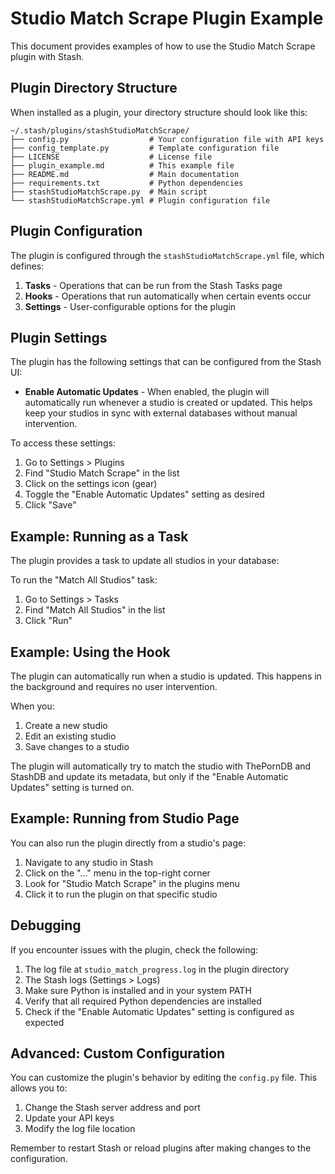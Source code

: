 # Studio Match Scrape Plugin Example

This document provides examples of how to use the Studio Match Scrape plugin with Stash.

## Plugin Directory Structure

When installed as a plugin, your directory structure should look like this:

```
~/.stash/plugins/stashStudioMatchScrape/
├── config.py                  # Your configuration file with API keys
├── config_template.py         # Template configuration file
├── LICENSE                    # License file
├── plugin_example.md          # This example file
├── README.md                  # Main documentation
├── requirements.txt           # Python dependencies
├── stashStudioMatchScrape.py  # Main script
└── stashStudioMatchScrape.yml # Plugin configuration file
```

## Plugin Configuration

The plugin is configured through the `stashStudioMatchScrape.yml` file, which defines:

1. **Tasks** - Operations that can be run from the Stash Tasks page
2. **Hooks** - Operations that run automatically when certain events occur
3. **Settings** - User-configurable options for the plugin

## Plugin Settings

The plugin has the following settings that can be configured from the Stash UI:

- **Enable Automatic Updates** - When enabled, the plugin will automatically run whenever a studio is created or updated. This helps keep your studios in sync with external databases without manual intervention.

To access these settings:
1. Go to Settings > Plugins
2. Find "Studio Match Scrape" in the list
3. Click on the settings icon (gear)
4. Toggle the "Enable Automatic Updates" setting as desired
5. Click "Save"

## Example: Running as a Task

The plugin provides a task to update all studios in your database:

To run the "Match All Studios" task:

1. Go to Settings > Tasks
2. Find "Match All Studios" in the list
3. Click "Run"

## Example: Using the Hook

The plugin can automatically run when a studio is updated. This happens in the background and requires no user intervention.

When you:
1. Create a new studio
2. Edit an existing studio
3. Save changes to a studio

The plugin will automatically try to match the studio with ThePornDB and StashDB and update its metadata, but only if the "Enable Automatic Updates" setting is turned on.

## Example: Running from Studio Page

You can also run the plugin directly from a studio's page:

1. Navigate to any studio in Stash
2. Click on the "..." menu in the top-right corner
3. Look for "Studio Match Scrape" in the plugins menu
4. Click it to run the plugin on that specific studio

## Debugging

If you encounter issues with the plugin, check the following:

1. The log file at `studio_match_progress.log` in the plugin directory
2. The Stash logs (Settings > Logs)
3. Make sure Python is installed and in your system PATH
4. Verify that all required Python dependencies are installed
5. Check if the "Enable Automatic Updates" setting is configured as expected

## Advanced: Custom Configuration

You can customize the plugin's behavior by editing the `config.py` file. This allows you to:

1. Change the Stash server address and port
2. Update your API keys
3. Modify the log file location

Remember to restart Stash or reload plugins after making changes to the configuration. 